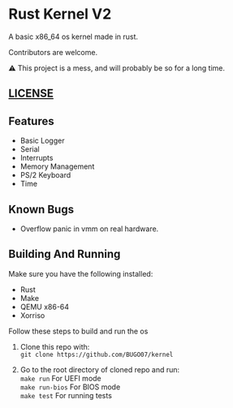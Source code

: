 # Rust Kernel V2

A basic x86_64 os kernel made in rust.

Contributors are welcome.

:warning: This project is a mess, and will probably be so for a long time. 

## [LICENSE](LICENSE)

## Features

- Basic Logger
- Serial
- Interrupts
- Memory Management
- PS/2 Keyboard
- Time

## Known Bugs
- Overflow panic in vmm on real hardware.

## Building And Running

Make sure you have the following installed:
* Rust
* Make
* QEMU x86-64
* Xorriso

Follow these steps to build and run the os
1. Clone this repo with:\
``git clone https://github.com/BUGO07/kernel``

2. Go to the root directory of cloned repo and run:\
``make run`` For UEFI mode\
``make run-bios`` For BIOS mode\
``make test`` For running tests